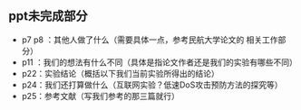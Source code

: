## ppt未完成部分

* p7 p8 ：其他人做了什么（需要具体一点，参考民航大学论文的 相关工作部分）
* p11 ：我们的想法有什么不同（具体是指论文作者还是我们的实验有哪些不同）
* p22：实验结论（概括以下我们当前实验所得出的结论）
* p24：我们还打算做什么（互联网实验？低速DoS攻击预防方法的探究等）
* p25：参考文献（写我们参考的那三篇就行）



